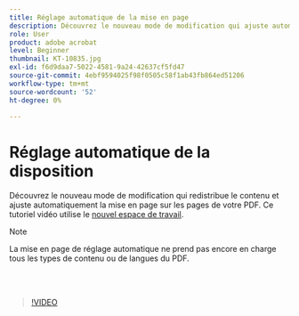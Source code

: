 ```yaml
---
title: Réglage automatique de la mise en page
description: Découvrez le nouveau mode de modification qui ajuste automatiquement le contenu
role: User
product: adobe acrobat
level: Beginner
thumbnail: KT-10835.jpg
exl-id: f6d9daa7-5022-4581-9a24-42637cf5fd47
source-git-commit: 4ebf9594025f98f0505c58f1ab43fb864ed51206
workflow-type: tm+mt
source-wordcount: '52'
ht-degree: 0%

---
```


# Réglage automatique de la disposition

Découvrez le nouveau mode de modification qui redistribue le contenu et ajuste automatiquement la mise en page sur les pages de votre PDF. Ce tutoriel vidéo utilise le [nouvel espace de travail](new-workspace.md).

>[!NOTE]
>
>La mise en page de réglage automatique ne prend pas encore en charge tous les types de contenu ou de langues du PDF.

<br> 

>[!VIDEO](https://video.tv.adobe.com/v/346975?quality=12&learn=on&hidetitle=true)
